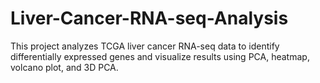 # Liver-Cancer-RNA-seq-Analysis
This project analyzes TCGA liver cancer RNA-seq data to identify differentially expressed genes and visualize results using PCA, heatmap, volcano plot, and 3D PCA.

